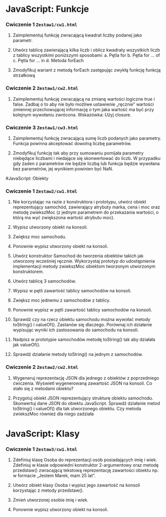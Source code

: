 # JavaScript: Funkcje

### Cwiczenie 1 `Zestaw1/cw1.html`
1. Zaimplementuj funkcję zwracającą kwadrat liczby podanej jako parametr.

2. Utwórz tablicę zawierającą kilka liczb i oblicz kwadraty wszystkich liczb z tablicy
wszystkimi poniższymi sposobami:
a. Pętla for
b. Pętla for … of
c. Pętla for … in
d. Metoda forEach

3. Zmodyfikuj wariant z metodą forEach zastępując zwykłą funkcję funkcją strzałkową

### Cwiczenie 2 `Zestaw1/cw2.html`
1. Zaimplementuj funkcję zwracającą na zmianę wartości logiczne true i false. Zadbaj o to
aby nie było możliwe ustawienie „ręcznie” wartości zmiennej przechowującej informację
o tym jaka wartość ma być przy kolejnym wywołaniu zwrócona.
Wskazówka: Użyj closure.

### Cwiczenie 3 `Zestaw1/cw3.html`
1. Zaimplementuj funkcję zwracającą sumę liczb podanych jako parametry. Funkcja
powinna akceptować dowolną liczbę parametrów.

2. Zmodyfikuj funkcję tak aby przy sumowaniu pomijała parametry niebędące liczbami i
niedające się skonwertować do liczb. W przypadku gdy żaden z parametrów nie będzie
liczbą lub funkcja będzie wywołana bez parametrów, jej wynikiem powinien być NaN.

#JavaScript: Obiekty
### Cwiczenie 1 `Zestaw2/cw1.html`

1. Nie korzystając na razie z konstruktora i prototypu, utwórz obiekt reprezentujący
samochód, zawierający atrybuty marka, cena i moc oraz metodę zwiekszMoc (z jednym
parametrem do przekazania wartości, o którą ma wyć zwiększona wartość atrybutu
moc).

2. Wypisz utworzony obiekt na konsoli.
3. Zwiększ moc samochodu.
4. Ponownie wypisz utworzony obiekt na konsoli.
5. Utwórz konstruktor Samochod do tworzenia obiektów takich jak utworzony wcześniej
ręcznie. Wykorzystaj prototyp do udostępnienia implementacji metody zwiekszMoc
obiektom tworzonym utworzonym konstruktorem.
6. Utwórz tablicę 3 samochodów.
7. Wypisz w pętli zawartość tablicy samochodów na konsoli.
8. Zwiększ moc jednemu z samochodów z tablicy.
9. Ponownie wypisz w pętli zawartość tablicy samochodów na konsoli.
10. Sprawdź czy na rzecz obiektu samochodu można wywołać metody toString() i valueOf().
Zastanów się dlaczego. Porównaj ich działanie wypisując wyniki ich zastosowania do
samochodu na konsoli.
11. Nadpisz w prototypie samochodów metodę toString() tak aby działała jak valueOf().
12. Sprawdź działanie metody toString() na jednym z samochodów.

### Cwiczenie 2 `Zestaw2/cw2.html`

1. Wygeneruj reprezentację JSON dla jednego z obiektów z poprzedniego ćwiczenia.
Wyświetl wygenerowaną zawartość JSON na konsoli. Co stało się z metodami obiektu?

2. Przygotuj obiekt JSON reprezentujący strukturę obiektu samochodu. Skonwertuj dane
JSON do obiektu JavaScript. Sprawdź działanie metod toString() i valueOf() dla tak
utworzonego obiektu. Czy metoda zwiekszMoc również dla niego zadziała

# JavaScript: Klasy

### Cwiczenie 1 `Zestaw3/cw1.html`

1. Zdefiniuj klasę Osoba do reprezentacji osób posiadających imię i wiek. Zdefiniuj w klasie
odpowiedni konstruktor 2-argumentowy oraz metodę przedstaw() zwracającą tekstową
reprezentację zawartości obiektu np. w formacie „Jestem Marek, mam 25 lat”.

2. Utwórz obiekt klasy Osoba i wypisz jego zawartość na konsoli korzystając z metody
przedstaw().

3. Zmień utworzonej osobie imię i wiek.

4. Ponownie wypisz utworzony obiekt na konsoli.
